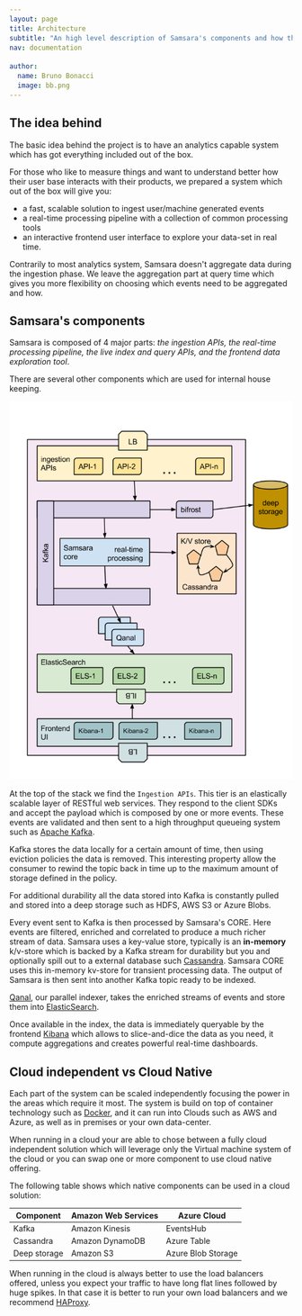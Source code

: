 ```yaml
---
layout: page
title: Architecture
subtitle: "An high level description of Samsara's components and how they play together"
nav: documentation

author:
  name: Bruno Bonacci
  image: bb.png
---
```


## The idea behind

The basic idea behind the project is to have an analytics capable system
which has got everything included out of the box.

For those who like to measure things and want to understand better how
their user base interacts with their products, we prepared a system which
out of the box will give you:

  - a fast, scalable solution to ingest user/machine generated events
  - a real-time processing pipeline with a collection of common processing tools
  - an interactive frontend user interface to explore your data-set in real time.

Contrarily to most analytics system, Samsara doesn't aggregate data
during the ingestion phase.  We leave the aggregation part at query
time which gives you more flexibility on choosing which events need to
be aggregated and how.

## Samsara's components

Samsara is composed of 4 major parts: _the ingestion APIs, the
real-time processing pipeline, the live index and query APIs, and the
frontend data exploration tool_.

There are several other components which are used for internal house keeping.

![Overall Architecture](/docs/images/architecture.png)

At the top of the stack we find the `Ingestion APIs`.  This tier is an
elastically scalable layer of RESTful web services.  They respond to
the client SDKs and accept the payload which is composed by one or
more events. These events are validated and then sent to a high
throughput queueing system such as
[Apache Kafka](http://kafka.apache.org/).

Kafka stores the data locally for a certain amount of time, then using
eviction policies the data is removed. This interesting property allow
the consumer to rewind the topic back in time up to the maximum amount
of storage defined in the policy.

For additional durability all the data stored into Kafka is constantly
pulled and stored into a deep storage such as HDFS, AWS S3 or Azure
Blobs.

Every event sent to Kafka is then processed by Samsara's CORE.  Here
events are filtered, enriched and correlated to produce a much richer
stream of data.  Samsara uses a key-value store, typically is an
**in-memory** k/v-store which is backed by a Kafka stream for
durability but you and optionally spill out to a external database
such [Cassandra](http://cassandra.apache.org/).
Samsara CORE uses this in-memory kv-store for transient
processing data.  The output of Samsara is then sent into another
Kafka topic ready to be indexed.

[Qanal](https://github.com/samsara/samsara/tree/master/qanal), our
parallel indexer, takes the enriched streams of events and store them
into [ElasticSearch](http://www.elasticsearch.org/).

Once available in the index, the data is immediately queryable by the
frontend [Kibana](http://www.elasticsearch.org/overview/kibana/) which
allows to slice-and-dice the data as you need, it compute aggregations
and creates powerful real-time dashboards.

## Cloud independent vs Cloud Native

Each part of the system can be scaled independently focusing the power
in the areas which require it most. The system is build on top of
container technology such as [Docker](https://www.docker.com/), and it
can run into Clouds such as AWS and Azure, as well as in premises or
your own data-center.

When running in a cloud your are able to chose between a fully cloud
independent solution which will leverage only the Virtual machine
system of the cloud or you can swap one or more component to use cloud
native offering.

The following table shows which native components can be used in a
cloud solution:


| Component    | Amazon Web Services | Azure Cloud        |
|--------------|---------------------|--------------------|
| Kafka        | Amazon Kinesis      | EventsHub          |
| Cassandra    | Amazon DynamoDB     | Azure Table        |
| Deep storage | Amazon S3           | Azure Blob Storage |



When running in the cloud is always better to use the load balancers
offered, unless you expect your traffic to have long flat lines
followed by huge spikes.  In that case it is better to run your own
load balancers and we recommend [HAProxy](http://www.haproxy.org/).
